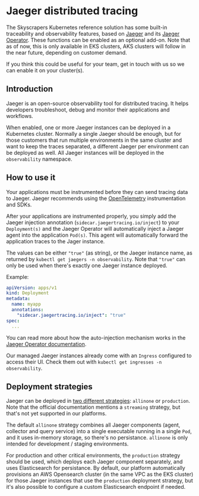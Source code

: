 # Jaeger distributed tracing

The Skyscrapers Kubernetes reference solution has some built-in traceability and observability features, based on [Jaeger](https://www.jaegertracing.io/) and its [Jaeger Operator](https://www.jaegertracing.io/docs/1.38/operator/). These functions can be enabled as an optional add-on. Note that as of now, this is only available in EKS clusters, AKS clusters will follow in the near future, depending on customer demand.

If you think this could be useful for your team, get in touch with us so we can enable it on your cluster(s).

## Introduction

Jaeger is an open-source observability tool for distributed tracing. It helps developers troubleshoot, debug and monitor their applications and workflows.

When enabled, one or more Jaeger instances can be deployed in a Kubernetes cluster. Normally a single Jaeger should be enough, but for those customers that run multiple environments in the same cluster and want to keep the traces separated, a different Jaeger per environment can be deployed as well. All Jaeger instances will be deployed in the `observability` namespace.

## How to use it

Your applications must be instrumented before they can send tracing data to Jaeger. Jaeger recommends using the [OpenTelemetry](https://opentelemetry.io/) instrumentation and SDKs.

After your applications are instrumented properly, you simply add the Jaeger injection annotation (`sidecar.jaegertracing.io/inject`) to your `Deployment(s)` and the Jaeger Operator will automatically inject a Jaeger agent into the application `Pod(s)`. This agent will automatically forward the application traces to the Jager instance.

The values can be either `"true"` (as string), or the Jaeger instance name, as returned by `kubectl get jaegers -n observability`. Note that `"true"` can only be used when there's exactly one Jaeger instance deployed.

Example:

```yaml
apiVersion: apps/v1
kind: Deployment
metadata:
  name: myapp
  annotations:
    "sidecar.jaegertracing.io/inject": "true"
spec:
  ...
```

You can read more about how the auto-injection mechanism works in the [Jaeger Operator documentation](https://www.jaegertracing.io/docs/1.38/operator/#auto-injecting-jaeger-agent-sidecars).

Our managed Jaeger instances already come with an `Ingress` configured to access their UI. Check them out with `kubectl get ingresses -n observability`.

## Deployment strategies

Jaeger can be deployed in [two different strategies](https://www.jaegertracing.io/docs/1.38/operator/#deployment-strategies): `allinone` or `production`. Note that the official documentation mentions a `streaming` strategy, but that's not yet supported in our platforms.

The default `allinone` strategy combines all Jaeger components (agent, collector and query service) into a single executable running in a single `Pod`, and it uses in-memory storage, so there's no persistance. `allinone` is only intended for development / staging environments.

For production and other critical environments, the `production` strategy should be used, which deploys each Jaeger component separately, and uses Elasticsearch for persistance. By default, our platform automatically provisions an AWS Opensearch cluster (in the same VPC as the EKS cluster) for those Jaeger instances that use the `production` deployment strategy, but it's also possible to configure a custom Elasticsearch endpoint if needed.
